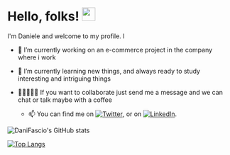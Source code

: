 # Hello, folks! <img src="https://raw.githubusercontent.com/MartinHeinz/MartinHeinz/master/wave.gif" width="30px">

I'm Daniele and welcome to my profile. I

<!-- Icons -->

[1.2]: http://i.imgur.com/wWzX9uB.png (twitter icon without padding)
[2.2]: https://i.imgur.com/IyWghfK.png (LinkedIn icon without padding)

<!-- Links to your social media accounts -->

[1]: https://twitter.com/daniele_fasciani
[2]: https://www.linkedin.com/in/daniele-fasciani/


<!-- <img align="center" src="https://github-readme-stats.vercel.app/api/<CARD_TYPE>/?username=<DaniFascio>&theme=<THEME_NAME>" /> -->

- 🔭 I’m currently working on an e-commerce project in the company where i work
- 📖 I’m currently learning new things, and always ready to study interesting and intriguing things
- 👨🏻‍🤝‍👨🏻 If you want to collaborate just send me a message and we can chat or talk maybe with a coffee
    
    
    - 📫 You can find me on [![Twitter][1.2]][1], or on [![LinkedIn][2.2]][2].

<!-- Icons -->

[1.2]: http://i.imgur.com/wWzX9uB.png (twitter icon without padding)
[2.2]: https://i.imgur.com/IyWghfK.png (LinkedIn icon without padding)

<!-- Links to your social media accounts -->

[1]: https://twitter.com/daniele_fasciani
[2]: https://www.linkedin.com/in/daniele-fasciani/



![DaniFascio's GitHub stats](https://github-readme-stats.vercel.app/api?username=DaniFascio&show_icons=true&theme=nightowl)

[![Top Langs](https://github-readme-stats.vercel.app/api/top-langs/?username=DaniFascio&layout=compact)](https://github.com/DaniFascio/github-readme-stats)
